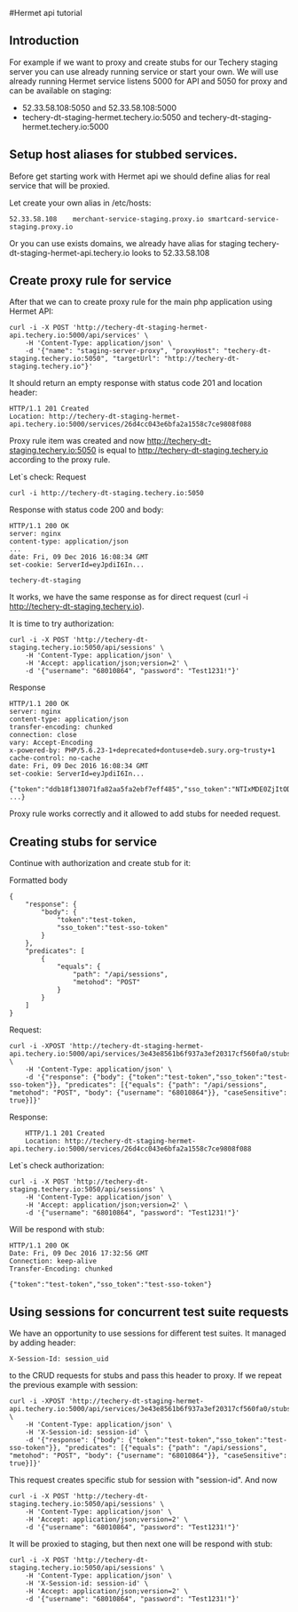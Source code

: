 #Hermet api tutorial

## Introduction 

For example if we want to proxy and create stubs for our Techery staging server you can use already running service or start your own.
We will use already running Hermet service listens 5000 for API and 5050 for proxy and can be available on staging:
* 52.33.58.108:5050 and 52.33.58.108:5000
* techery-dt-staging-hermet.techery.io:5050 and techery-dt-staging-hermet.techery.io:5000

## Setup host aliases for stubbed services.

Before get starting work with Hermet api we should define alias for real service that will be proxied.

Let create your own alias in /etc/hosts: 

    52.33.58.108    merchant-service-staging.proxy.io smartcard-service-staging.proxy.io

Or you can use exists domains, we already have alias for staging techery-dt-staging-hermet-api.techery.io looks to 52.33.58.108


## Create proxy rule for service

After that we can to create proxy rule for the main php application using Hermet API:

    curl -i -X POST 'http://techery-dt-staging-hermet-api.techery.io:5000/api/services' \
        -H 'Content-Type: application/json' \
        -d '{"name": "staging-server-proxy", "proxyHost": "techery-dt-staging.techery.io:5050", "targetUrl": "http://techery-dt-staging.techery.io"}'
        
It should return an empty response with status code 201 and location header:    

    HTTP/1.1 201 Created
    Location: http://techery-dt-staging-hermet-api.techery.io:5000/services/26d4cc043e6bfa2a1558c7ce9808f088

Proxy rule item was created and now http://techery-dt-staging.techery.io:5050 is equal to http://techery-dt-staging.techery.io according to the proxy rule.

Let`s check:
Request

    curl -i http://techery-dt-staging.techery.io:5050

Response with status code 200 and body:
    
    HTTP/1.1 200 OK
    server: nginx
    content-type: application/json
    ...
    date: Fri, 09 Dec 2016 16:08:34 GMT
    set-cookie: ServerId=eyJpdiI6In...
    
    techery-dt-staging
      
It works, we have the same response as for direct request (curl -i http://techery-dt-staging.techery.io).

It is time to try authorization:


    curl -i -X POST 'http://techery-dt-staging.techery.io:5050/api/sessions' \
        -H 'Content-Type: application/json' \
        -H 'Accept: application/json;version=2' \
        -d '{"username": "68010864", "password": "Test1231!"}'
    
Response
    
    HTTP/1.1 200 OK
    server: nginx
    content-type: application/json
    transfer-encoding: chunked
    connection: close
    vary: Accept-Encoding
    x-powered-by: PHP/5.6.23-1+deprecated+dontuse+deb.sury.org~trusty+1
    cache-control: no-cache
    date: Fri, 09 Dec 2016 16:08:34 GMT
    set-cookie: ServerId=eyJpdiI6In...
    
    {"token":"ddb18f138071fa82aa5fa2ebf7eff485","sso_token":"NTIxMDE0ZjItODZjYi00YzgyLWE0MzAtOTJmODRlYThmY2Nm", ...}
    
Proxy rule works correctly and it allowed to add stubs for needed request.    

## Creating stubs for service

Continue with authorization and create stub for it:

Formatted body

    {
        "response": {
            "body": {
                "token":"test-token,
                "sso_token":"test-sso-token"
            }
        },
        "predicates": [
            {
                "equals": {
                    "path": "/api/sessions",
                    "metohod": "POST"
                }
            }
        ]
    }

Request:

    curl -i -XPOST 'http://techery-dt-staging-hermet-api.techery.io:5000/api/services/3e43e8561b6f937a3ef20317cf560fa0/stubs' \
        -H 'Content-Type: application/json' \
        -d '{"response": {"body": {"token":"test-token","sso_token":"test-sso-token"}}, "predicates": [{"equals": {"path": "/api/sessions", "metohod": "POST", "body": {"username": "68010864"}}, "caseSensitive": true}]}'
        
Response: 
    
        HTTP/1.1 201 Created
        Location: http://techery-dt-staging-hermet-api.techery.io:5000/services/26d4cc043e6bfa2a1558c7ce9808f088
    
        
Let`s check authorization:

    curl -i -X POST 'http://techery-dt-staging.techery.io:5050/api/sessions' \
        -H 'Content-Type: application/json' \
        -H 'Accept: application/json;version=2' \
        -d '{"username": "68010864", "password": "Test1231!"}'
        
Will be respond with stub:

    HTTP/1.1 200 OK
    Date: Fri, 09 Dec 2016 17:32:56 GMT
    Connection: keep-alive
    Transfer-Encoding: chunked
    
    {"token":"test-token","sso_token":"test-sso-token"}
    
## Using sessions for concurrent test suite requests

We have an opportunity to use sessions for different test suites. It managed by adding header:

    X-Session-Id: session_uid

to the CRUD requests for stubs and pass this header to proxy. If we repeat the previous example with session:

    curl -i -XPOST 'http://techery-dt-staging-hermet-api.techery.io:5000/api/services/3e43e8561b6f937a3ef20317cf560fa0/stubs' \
        -H 'Content-Type: application/json' \
        -H 'X-Session-id: session-id' \
        -d '{"response": {"body": {"token":"test-token","sso_token":"test-sso-token"}}, "predicates": [{"equals": {"path": "/api/sessions", "metohod": "POST", "body": {"username": "68010864"}}, "caseSensitive": true}]}'
        
This request creates specific stub for session with "session-id". And now 

    curl -i -X POST 'http://techery-dt-staging.techery.io:5050/api/sessions' \
        -H 'Content-Type: application/json' \
        -H 'Accept: application/json;version=2' \
        -d '{"username": "68010864", "password": "Test1231!"}'
        
It will be proxied to staging, but then next one will be respond with stub:

    curl -i -X POST 'http://techery-dt-staging.techery.io:5050/api/sessions' \
        -H 'Content-Type: application/json' \
        -H 'X-Session-id: session-id' \
        -H 'Accept: application/json;version=2' \
        -d '{"username": "68010864", "password": "Test1231!"}'
        